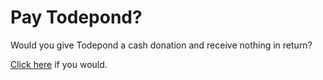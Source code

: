 # Pay Todepond?

Would you give Todepond a cash donation and receive nothing in return? 

[Click here](https://buy.stripe.com/7sI4j01sI7Vce0UcMN) if you would.
